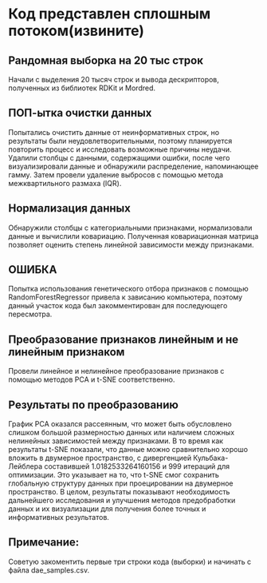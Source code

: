 #  Код представлен сплошным потоком(извините)
## Рандомная выборка на 20 тыс строк
Начали с выделения 20 тысяч строк и вывода дескрипторов, полученных из библиотек RDKit и Mordred. 
## ПОП-ытка очистки данных 
Попытались очистить данные от неинформативных строк, но результаты были неудовлетворительными, поэтому планируется повторить процесс и исследовать возможные причины неудачи.
Удалили столбцы с данными, содержащими ошибки, после чего визуализировали данные и обнаружили распределение, напоминающее гамму. 
Затем провели удаление выбросов с помощью метода межквартильного размаха (IQR).
## Нормализация данных
Обнаружили столбцы с категориальными признаками, нормализовали данные и вычислили ковариацию. 
Полученная ковариационная матрица позволяет оценить степень линейной зависимости между признаками.
## ОШИБКА
Попытка использования генетического отбора признаков с помощью RandomForestRegressor привела к зависанию компьютера, поэтому данный участок кода был закомментирован для последующего пересмотра.
## Преобразование признаков линейным и не линейным признаком
Провели линейное и нелинейное преобразование признаков с помощью методов PCA и t-SNE соответственно. 
## Результаты по преобразованию
График PCA оказался рассеянным, что может быть обусловлено слишком большой размерностью данных или наличием сложных нелинейных зависимостей между признаками. 
В то время как результаты t-SNE показали, что данные можно сравнительно хорошо вложить в двумерное пространство, с дивергенцией Кульбака-Лейблера составившей 1.0182533264160156 и 999 итераций для оптимизации. 
Это указывает на то, что t-SNE смог сохранить глобальную структуру данных при проецировании на двумерное пространство.
В целом, результаты показывают необходимость дальнейшего исследования и улучшения методов предобработки данных и их визуализации для получения более точных и информативных результатов.

## Примечание:
Советую закоментить первые три строки кода (выборки) и начинать с файла dae_samples.csv. 

